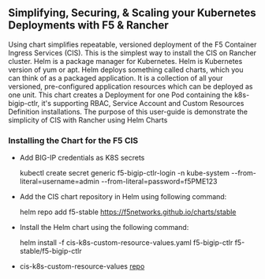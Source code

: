 ## Simplifying, Securing, & Scaling your Kubernetes Deployments with F5 & Rancher

Using chart simplifies repeatable, versioned deployment of the F5 Container Ingress Services (CIS). This is the simplest way to install the CIS on Rancher cluster. Helm is a package manager for Kubernetes. Helm is Kubernetes version of yum or apt. Helm deploys something called charts, which you can think of as a packaged application. It is a collection of all your versioned, pre-configured application resources which can be deployed as one unit. This chart creates a Deployment for one Pod containing the k8s-bigip-ctlr, it's supporting RBAC, Service Account and Custom Resources Definition installations. The purpose of this user-guide is demonstrate the simplicity of CIS with Rancher using Helm Charts

### Installing the Chart for the F5 CIS

* Add BIG-IP credentials as K8S secrets

    kubectl create secret generic f5-bigip-ctlr-login -n kube-system --from-literal=username=admin --from-literal=password=f5PME123

* Add the CIS chart repository in Helm using following command:

    helm repo add f5-stable https://f5networks.github.io/charts/stable

* Install the Helm chart using the following command:

    helm install -f cis-k8s-custom-resource-values.yaml f5-bigip-ctlr f5-stable/f5-bigip-ctlr

* cis-k8s-custom-resource-values [repo](https://github.com/mdditt2000/kubernetes-1-19/tree/master/cis%202.6/multi-site/east/cis-deployment)